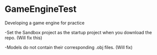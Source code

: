 # GameEngineTest
Developing a game engine for practice

-Set the Sandbox project as the startup project when you download the repo. (Will fix this)

-Models do not contain their corresponding .obj files. (Will fix)
